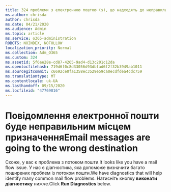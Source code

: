 ```yaml
---
title: 324 проблеми з електронною поштою (s), що надходять до неправильного місця призначення
ms.author: chrisda
author: chrisda
ms.date: 04/21/2020
ms.audience: Admin
ms.topic: article
ms.service: o365-administration
ROBOTS: NOINDEX, NOFOLLOW
localization_priority: Normal
ms.collection: Adm_O365
ms.custom: 324
ms.assetid: 5f6ae28e-cd87-4265-9ad4-d13c201c12da
ms.openlocfilehash: 719d6f0c8d33056d93dbfad6f2f32b3949ab1011
ms.sourcegitcommit: c6692ce0fa1358ec3529e59ca0ecdfdea4cdc759
ms.translationtype: MT
ms.contentlocale: uk-UA
ms.lasthandoff: 09/15/2020
ms.locfileid: "47769816"
---
```

# <a name="email-messages-are-going-to-the-wrong-destination"></a><span data-ttu-id="1b4f4-102">Повідомлення електронної пошти буде неправильним місцем призначення</span><span class="sxs-lookup"><span data-stu-id="1b4f4-102">Email messages are going to the wrong destination</span></span>

<span data-ttu-id="1b4f4-103">Схоже, у вас є проблема з потоком пошти.</span><span class="sxs-lookup"><span data-stu-id="1b4f4-103">It looks like you have a mail flow issue.</span></span> <span data-ttu-id="1b4f4-104">У нас є діагностика, яка допоможе визначити багато поширених проблем із потоком пошти.</span><span class="sxs-lookup"><span data-stu-id="1b4f4-104">We have diagnostics that will help identify many common mail flow problems.</span></span> <span data-ttu-id="1b4f4-105">Натисніть кнопку **виконати діагностику** нижче.</span><span class="sxs-lookup"><span data-stu-id="1b4f4-105">Click **Run Diagnostics** below.</span></span>
